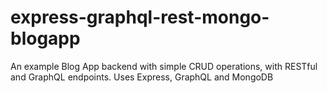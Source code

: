 # express-graphql-rest-mongo-blogapp
An example Blog App backend with simple CRUD operations, with RESTful and GraphQL endpoints. Uses Express, GraphQL and MongoDB
